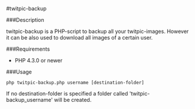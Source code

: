 #twitpic-backup

###Description

twitpic-backup is a PHP-script to backup all your twitpic-images. However it can be also used to download all images of a certain user.

###Requirements

* PHP 4.3.0 or newer

###Usage

	php twitpic-backup.php username [destination-folder]

If no destination-folder is specified a folder called 'twitpic-backup_username' will be created.